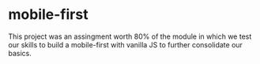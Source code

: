 # mobile-first

This project was an assingment worth 80% of the module in which we test our skills to build a mobile-first with vanilla JS to further consolidate our basics.
